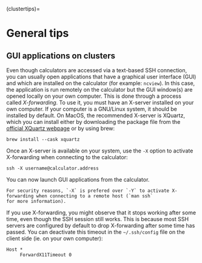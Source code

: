 (clustertips)=

# General tips

## GUI applications on clusters

Even though calculators are accessed via a text-based SSH connection, you can usually open applications that have a
graphical user interface (GUI) and which are installed on the calculator (for example: `ncview`). In this case, the
application is run remotely on the calculator but the GUI window(s) are opened locally on your own computer. This is
done through a process called _X-forwarding_. To use it, you must have an X-server installed on your own computer. If
your computer is a GNU/Linux system, it should be installed by default. On MacOS, the recommended X-server is XQuartz,
which you can install either by downloading the package file from the [official XQuartz
webpage](https://www.xquartz.org/) or by using brew:

```
brew install --cask xquartz
```

Once an X-server is available on your system, use the `-X` option to activate X-forwarding when connecting to the
calculator:

```
ssh -X username@calculator.address
```

You can now launch GUI applications from the calculator.

```{caution}
For security reasons, `-X` is prefered over `-Y` to activate X-forwarding when connecting to a remote host (`man ssh`
for more information).
```

If you use X-forwarding, you might observe that it stops working after some time, even though the SSH session still
works. This is because most SSH servers are configured by default to drop X-forwarding after some time has passed. You
can deactivate this timeout in the `~/.ssh/config` file on the client side (ie. on your own computer):

```
Host *
     ForwardX11Timeout 0
```
